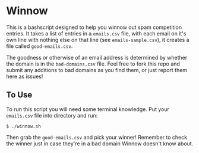 # Winnow

This is a bashscript designed to help you winnow out spam competition
entries. It takes a list of entries in a `emails.csv` file, with each
email on it's own line with nothing else on that line (see 
`emails-sample.csv`), it creates a file called `good-emails.csv`.

The goodness or otherwise of an email address is determined by whether
the domain is in the `bad-domains.csv` file. Feel free to fork this repo
and submit any additions to bad domains as you find them, or just report
them here as issues!

## To Use

To run this script you will need some terminal knowledge. Put your 
`emails.csv` file into directory and run:

`$ ./winnow.sh`

Then grab the `good-emails.csv` and pick your winner! Remember to check 
the winner just in case they're in a bad domain Winnow doesn't know about.

